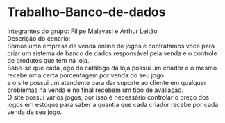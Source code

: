 # Trabalho-Banco-de-dados
Integrantes do grupo: Filipe Malavasi e Arthur Leitão <br>
Descrição do cenario: <br> 
Somos uma empresa de venda online de jogos e contratamos voce para criar um sistema de banco de dados responsável pela venda e o controle de produtos que tem na loja.<br>
Sabe-se que cada jogo do catálogo da loja possui um criador e o mesmo recebe uma certa porcentagem por venda do seu jogo<br>
e o site possui um atendente para dar suporte ao cliente em qualquer problemas na venda e no final recebem um tipo de avaliação.<br>
O site possui vários jogos, por isso é necessário controlar o preço dos jogos em estoque para saber a quantia que cada criador recebe por cada venda de seu jogo.
